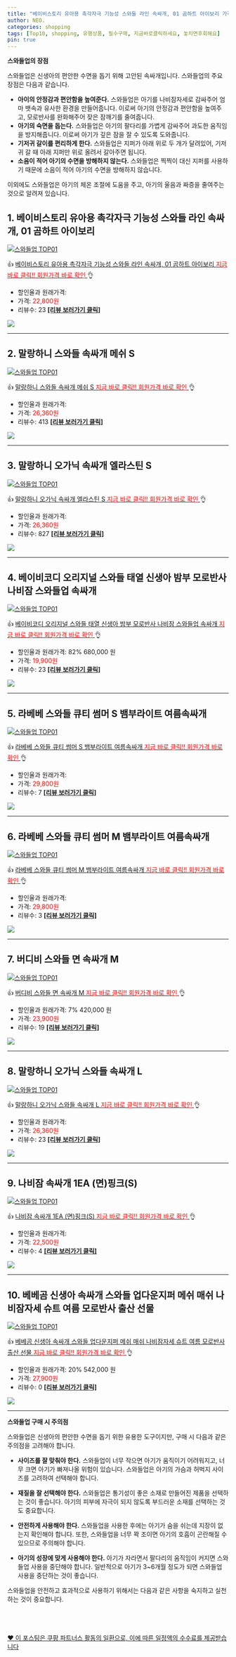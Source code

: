 ```yaml
---
title: "베이비스토리 유아용 촉각자극 기능성 스와들 라인 속싸개, 01 곰하트 아이보리 가격 최저가 스와들업 최저가 할인가격 추천"
author: NEO.
categories: shopping
tags: [Top10, shopping, 유행상품, 필수구매, 지금바로클릭하세요, 놓치면후회해요]
pin: true
---
```

**스와들업의 장점**

스와들업은 신생아의 편안한 수면을 돕기 위해 고안된 속싸개입니다. 스와들업의 주요 장점은 다음과 같습니다.

* **아이의 안정감과 편안함을 높여준다.** 스와들업은 아기를 나비잠자세로 감싸주어 엄마 뱃속과 유사한 환경을 만들어줍니다. 이로써 아기의 안정감과 편안함을 높여주고, 모로반사를 완화해주어 잦은 잠깨기를 줄여줍니다.
* **아기의 숙면을 돕는다.** 스와들업은 아기의 팔다리를 가볍게 감싸주어 과도한 움직임을 방지해줍니다. 이로써 아기가 깊은 잠을 잘 수 있도록 도와줍니다.
* **기저귀 갈이를 편리하게 한다.** 스와들업은 지퍼가 아래 위로 두 개가 달려있어, 기저귀 갈 때 아래 지퍼만 위로 올려서 갈아주면 됩니다.
* **소음이 적어 아기의 수면을 방해하지 않는다.** 스와들업은 찍찍이 대신 지퍼를 사용하기 때문에 소음이 적어 아기의 수면을 방해하지 않습니다.

이외에도 스와들업은 아기의 체온 조절에 도움을 주고, 아기의 울음과 짜증을 줄여주는 것으로 알려져 있습니다.

   

## 1. 베이비스토리 유아용 촉각자극 기능성 스와들 라인 속싸개, 01 곰하트 아이보리

[![스와들업 TOP01](https://thumbnail10.coupangcdn.com/thumbnails/remote/490x490ex/image/retail/images/2022/12/26/11/2/ceb5e3e8-c39a-4dbe-9d4f-467d255f4974.jpg)](https://link.coupang.com/re/AFFSDP?lptag=AF3617701&subid=GithubCoopas&pageKey=7022788067&traceid=V0-153&itemId=17303016334&vendorItemId=84473895044)


👍 [베이비스토리 유아용 촉각자극 기능성 스와들 라인 속싸개, 01 곰하트 아이보리 <font color=red> 지금 바로 클릭!! 회원가격 바로 확인 </font> ](https://link.coupang.com/re/AFFSDP?lptag=AF3617701&subid=GithubCoopas&pageKey=7022788067&traceid=V0-153&itemId=17303016334&vendorItemId=84473895044) 👌 


- 할인율과 원래가격: 
- 가격: <span style='color:red'>22,800원</span>
- 리뷰수: 23  [**[리뷰 보러가기 클릭]**](https://link.coupang.com/re/AFFSDP?lptag=AF3617701&subid=GithubCoopas&pageKey=7022788067&traceid=V0-153&itemId=17303016334&vendorItemId=84473895044)

[![](/discount_price.png)](https://link.coupang.com/re/AFFSDP?lptag=AF3617701&subid=GithubCoopas&pageKey=7022788067&traceid=V0-153&itemId=17303016334&vendorItemId=84473895044)

---


   

## 2. 말랑하니 스와들 속싸개 메쉬 S

[![스와들업 TOP01](https://thumbnail8.coupangcdn.com/thumbnails/remote/490x490ex/image/retail/images/1112118795525786-e78363fd-3a74-4f8e-a741-3e47749881c2.jpg)](https://link.coupang.com/re/AFFSDP?lptag=AF3617701&subid=GithubCoopas&pageKey=243954151&traceid=V0-153&itemId=774190153&vendorItemId=4980633498)


👍 [말랑하니 스와들 속싸개 메쉬 S <font color=red> 지금 바로 클릭!! 회원가격 바로 확인 </font> ](https://link.coupang.com/re/AFFSDP?lptag=AF3617701&subid=GithubCoopas&pageKey=243954151&traceid=V0-153&itemId=774190153&vendorItemId=4980633498) 👌 


- 할인율과 원래가격: 
- 가격: <span style='color:red'>26,360원</span>
- 리뷰수: 413  [**[리뷰 보러가기 클릭]**](https://link.coupang.com/re/AFFSDP?lptag=AF3617701&subid=GithubCoopas&pageKey=243954151&traceid=V0-153&itemId=774190153&vendorItemId=4980633498)

[![](/discount_price.png)](https://link.coupang.com/re/AFFSDP?lptag=AF3617701&subid=GithubCoopas&pageKey=243954151&traceid=V0-153&itemId=774190153&vendorItemId=4980633498)

---


   

## 3. 말랑하니 오가닉 속싸개 엘라스틴 S

[![스와들업 TOP01](https://thumbnail9.coupangcdn.com/thumbnails/remote/490x490ex/image/retail/images/1111781052633462-9618760a-408e-4ac6-bc06-7a768c4dbafc.jpg)](https://link.coupang.com/re/AFFSDP?lptag=AF3617701&subid=GithubCoopas&pageKey=1414788381&traceid=V0-153&itemId=2451470675&vendorItemId=70445115306)


👍 [말랑하니 오가닉 속싸개 엘라스틴 S <font color=red> 지금 바로 클릭!! 회원가격 바로 확인 </font> ](https://link.coupang.com/re/AFFSDP?lptag=AF3617701&subid=GithubCoopas&pageKey=1414788381&traceid=V0-153&itemId=2451470675&vendorItemId=70445115306) 👌 


- 할인율과 원래가격: 
- 가격: <span style='color:red'>26,360원</span>
- 리뷰수: 827  [**[리뷰 보러가기 클릭]**](https://link.coupang.com/re/AFFSDP?lptag=AF3617701&subid=GithubCoopas&pageKey=1414788381&traceid=V0-153&itemId=2451470675&vendorItemId=70445115306)

[![](/discount_price.png)](https://link.coupang.com/re/AFFSDP?lptag=AF3617701&subid=GithubCoopas&pageKey=1414788381&traceid=V0-153&itemId=2451470675&vendorItemId=70445115306)

---


   

## 4. 베이비코디 오리지널 스와들 태열 신생아 밤부 모로반사 나비잠 스와들업 속싸개

[![스와들업 TOP01](https://thumbnail6.coupangcdn.com/thumbnails/remote/490x490ex/image/vendor_inventory/d001/46788d03f2334f4667ed040ac6c88637b6633a7a28edf61864e9e95e34c3.jpg)](https://link.coupang.com/re/AFFSDP?lptag=AF3617701&subid=GithubCoopas&pageKey=7219013928&traceid=V0-153&itemId=18289155344&vendorItemId=85668547691)


👍 [베이비코디 오리지널 스와들 태열 신생아 밤부 모로반사 나비잠 스와들업 속싸개 <font color=red> 지금 바로 클릭!! 회원가격 바로 확인 </font> ](https://link.coupang.com/re/AFFSDP?lptag=AF3617701&subid=GithubCoopas&pageKey=7219013928&traceid=V0-153&itemId=18289155344&vendorItemId=85668547691) 👌 


- 할인율과 원래가격: 82%  680,000   원
- 가격: <span style='color:red'>19,900원</span>
- 리뷰수: 23  [**[리뷰 보러가기 클릭]**](https://link.coupang.com/re/AFFSDP?lptag=AF3617701&subid=GithubCoopas&pageKey=7219013928&traceid=V0-153&itemId=18289155344&vendorItemId=85668547691)

[![](/discount_price.png)](https://link.coupang.com/re/AFFSDP?lptag=AF3617701&subid=GithubCoopas&pageKey=7219013928&traceid=V0-153&itemId=18289155344&vendorItemId=85668547691)

---


   

## 5. 라베베 스와들 큐티 썸머 S 뱀부라이트 여름속싸개

[![스와들업 TOP01](https://thumbnail8.coupangcdn.com/thumbnails/remote/490x490ex/image/vendor_inventory/25b6/c21b92469d27d5f28eb67e4f0118524292d774c17481c013ef0c5e87c283.jpg)](https://link.coupang.com/re/AFFSDP?lptag=AF3617701&subid=GithubCoopas&pageKey=5633551217&traceid=V0-153&itemId=9170130589&vendorItemId=84595151955)


👍 [라베베 스와들 큐티 썸머 S 뱀부라이트 여름속싸개 <font color=red> 지금 바로 클릭!! 회원가격 바로 확인 </font> ](https://link.coupang.com/re/AFFSDP?lptag=AF3617701&subid=GithubCoopas&pageKey=5633551217&traceid=V0-153&itemId=9170130589&vendorItemId=84595151955) 👌 


- 할인율과 원래가격: 
- 가격: <span style='color:red'>29,800원</span>
- 리뷰수: 7  [**[리뷰 보러가기 클릭]**](https://link.coupang.com/re/AFFSDP?lptag=AF3617701&subid=GithubCoopas&pageKey=5633551217&traceid=V0-153&itemId=9170130589&vendorItemId=84595151955)

[![](/discount_price.png)](https://link.coupang.com/re/AFFSDP?lptag=AF3617701&subid=GithubCoopas&pageKey=5633551217&traceid=V0-153&itemId=9170130589&vendorItemId=84595151955)

---


   

## 6. 라베베 스와들 큐티 썸머 M 뱀부라이트 여름속싸개

[![스와들업 TOP01](https://thumbnail9.coupangcdn.com/thumbnails/remote/490x490ex/image/vendor_inventory/c329/b7fe877ccda1701fb3b29aad3924a5c98f11ee06d9bcacb2335c471541f6.jpg)](https://link.coupang.com/re/AFFSDP?lptag=AF3617701&subid=GithubCoopas&pageKey=5633512124&traceid=V0-153&itemId=9169984007&vendorItemId=84595127790)


👍 [라베베 스와들 큐티 썸머 M 뱀부라이트 여름속싸개 <font color=red> 지금 바로 클릭!! 회원가격 바로 확인 </font> ](https://link.coupang.com/re/AFFSDP?lptag=AF3617701&subid=GithubCoopas&pageKey=5633512124&traceid=V0-153&itemId=9169984007&vendorItemId=84595127790) 👌 


- 할인율과 원래가격: 
- 가격: <span style='color:red'>29,800원</span>
- 리뷰수: 3  [**[리뷰 보러가기 클릭]**](https://link.coupang.com/re/AFFSDP?lptag=AF3617701&subid=GithubCoopas&pageKey=5633512124&traceid=V0-153&itemId=9169984007&vendorItemId=84595127790)

[![](/discount_price.png)](https://link.coupang.com/re/AFFSDP?lptag=AF3617701&subid=GithubCoopas&pageKey=5633512124&traceid=V0-153&itemId=9169984007&vendorItemId=84595127790)

---


   

## 7. 버디비 스와들 면 속싸개 M

[![스와들업 TOP01](https://thumbnail10.coupangcdn.com/thumbnails/remote/490x490ex/image/vendor_inventory/4a74/9193adeb3e1e7cf97d5970055234d067a06a68eeb395ada99b578fb88814.jpg)](https://link.coupang.com/re/AFFSDP?lptag=AF3617701&subid=GithubCoopas&pageKey=7568023713&traceid=V0-153&itemId=19952404855&vendorItemId=88207463636)


👍 [버디비 스와들 면 속싸개 M <font color=red> 지금 바로 클릭!! 회원가격 바로 확인 </font> ](https://link.coupang.com/re/AFFSDP?lptag=AF3617701&subid=GithubCoopas&pageKey=7568023713&traceid=V0-153&itemId=19952404855&vendorItemId=88207463636) 👌 


- 할인율과 원래가격: 7%  420,000   원
- 가격: <span style='color:red'>23,900원</span>
- 리뷰수: 19  [**[리뷰 보러가기 클릭]**](https://link.coupang.com/re/AFFSDP?lptag=AF3617701&subid=GithubCoopas&pageKey=7568023713&traceid=V0-153&itemId=19952404855&vendorItemId=88207463636)

[![](/discount_price.png)](https://link.coupang.com/re/AFFSDP?lptag=AF3617701&subid=GithubCoopas&pageKey=7568023713&traceid=V0-153&itemId=19952404855&vendorItemId=88207463636)

---


   

## 8. 말랑하니 오가닉 스와들 속싸개 L

[![스와들업 TOP01](https://thumbnail7.coupangcdn.com/thumbnails/remote/490x490ex/image/retail/images/1112325305393118-b7b8e6e4-d4e2-43f1-b7c4-683596c28dad.jpg)](https://link.coupang.com/re/AFFSDP?lptag=AF3617701&subid=GithubCoopas&pageKey=1816808868&traceid=V0-153&itemId=3091889078&vendorItemId=71079714988)


👍 [말랑하니 오가닉 스와들 속싸개 L <font color=red> 지금 바로 클릭!! 회원가격 바로 확인 </font> ](https://link.coupang.com/re/AFFSDP?lptag=AF3617701&subid=GithubCoopas&pageKey=1816808868&traceid=V0-153&itemId=3091889078&vendorItemId=71079714988) 👌 


- 할인율과 원래가격: 
- 가격: <span style='color:red'>26,360원</span>
- 리뷰수: 23  [**[리뷰 보러가기 클릭]**](https://link.coupang.com/re/AFFSDP?lptag=AF3617701&subid=GithubCoopas&pageKey=1816808868&traceid=V0-153&itemId=3091889078&vendorItemId=71079714988)

[![](/discount_price.png)](https://link.coupang.com/re/AFFSDP?lptag=AF3617701&subid=GithubCoopas&pageKey=1816808868&traceid=V0-153&itemId=3091889078&vendorItemId=71079714988)

---


   

## 9. 나비잠 속싸개 1EA (면)핑크(S)

[![스와들업 TOP01](https://thumbnail9.coupangcdn.com/thumbnails/remote/490x490ex/image/vendor_inventory/c74e/ef6dc6b728d509261e9dd4faf4a22370f8e9e2dfdcab5885dfbc14c1448c.jpg)](https://link.coupang.com/re/AFFSDP?lptag=AF3617701&subid=GithubCoopas&pageKey=7380599640&traceid=V0-153&itemId=11725885257&vendorItemId=85350039349)


👍 [나비잠 속싸개 1EA (면)핑크(S) <font color=red> 지금 바로 클릭!! 회원가격 바로 확인 </font> ](https://link.coupang.com/re/AFFSDP?lptag=AF3617701&subid=GithubCoopas&pageKey=7380599640&traceid=V0-153&itemId=11725885257&vendorItemId=85350039349) 👌 


- 할인율과 원래가격: 
- 가격: <span style='color:red'>22,500원</span>
- 리뷰수: 4  [**[리뷰 보러가기 클릭]**](https://link.coupang.com/re/AFFSDP?lptag=AF3617701&subid=GithubCoopas&pageKey=7380599640&traceid=V0-153&itemId=11725885257&vendorItemId=85350039349)

[![](/discount_price.png)](https://link.coupang.com/re/AFFSDP?lptag=AF3617701&subid=GithubCoopas&pageKey=7380599640&traceid=V0-153&itemId=11725885257&vendorItemId=85350039349)

---


   

## 10. 베베곰 신생아 속싸개 스와들 업다운지퍼 메쉬 매쉬 나비잠자세 슈트 여름 모로반사 출산 선물

[![스와들업 TOP01](https://thumbnail10.coupangcdn.com/thumbnails/remote/490x490ex/image/vendor_inventory/3c0f/75309defc6c1239c65263cf2954143038e653c6f3cf9e0c8ed40780f9272.jpg)](https://link.coupang.com/re/AFFSDP?lptag=AF3617701&subid=GithubCoopas&pageKey=7712639525&traceid=V0-153&itemId=20678147429&vendorItemId=87749907182)


👍 [베베곰 신생아 속싸개 스와들 업다운지퍼 메쉬 매쉬 나비잠자세 슈트 여름 모로반사 출산 선물 <font color=red> 지금 바로 클릭!! 회원가격 바로 확인 </font> ](https://link.coupang.com/re/AFFSDP?lptag=AF3617701&subid=GithubCoopas&pageKey=7712639525&traceid=V0-153&itemId=20678147429&vendorItemId=87749907182) 👌 


- 할인율과 원래가격: 20%  542,000   원
- 가격: <span style='color:red'>27,900원</span>
- 리뷰수: 0  [**[리뷰 보러가기 클릭]**](https://link.coupang.com/re/AFFSDP?lptag=AF3617701&subid=GithubCoopas&pageKey=7712639525&traceid=V0-153&itemId=20678147429&vendorItemId=87749907182)

[![](/discount_price.png)](https://link.coupang.com/re/AFFSDP?lptag=AF3617701&subid=GithubCoopas&pageKey=7712639525&traceid=V0-153&itemId=20678147429&vendorItemId=87749907182)

---
**스와들업 구매 시 주의점**

스와들업은 신생아의 편안한 수면을 돕기 위한 유용한 도구이지만, 구매 시 다음과 같은 주의점을 고려해야 합니다.

* **사이즈를 잘 맞춰야 한다.** 스와들업이 너무 작으면 아기가 움직이기 어려워지고, 너무 크면 아기가 빠져나올 위험이 있습니다. 스와들업은 아기의 가슴과 허벅지 사이즈를 고려하여 선택해야 합니다.

* **재질을 잘 선택해야 한다.** 스와들업은 통기성이 좋은 소재로 만들어진 제품을 선택하는 것이 좋습니다. 아기의 피부에 자극이 되지 않도록 부드러운 소재를 선택하는 것도 중요합니다.

* **안전하게 사용해야 한다.** 스와들업을 사용한 후에는 아기가 숨을 쉬는데 지장이 없는지 확인해야 합니다. 또한, 스와들업을 너무 꽉 조이면 아기의 호흡이 곤란해질 수 있으므로 주의해야 합니다.

* **아기의 성장에 맞게 사용해야 한다.** 아기가 자라면서 팔다리의 움직임이 커지면 스와들업 사용을 중단해야 합니다. 일반적으로 아기가 3~6개월 정도가 되면 스와들업 사용을 중단하는 것이 좋습니다.

스와들업을 안전하고 효과적으로 사용하기 위해서는 다음과 같은 사항을 숙지하고 실천하는 것이 중요합니다.<br><br><br><br><br> [ ❤  이 포스팅은 쿠팡 파트너스 활동의 일환으로, 이에 따른 일정액의 수수료를 제공받습니다](https://link.coupang.com/a/bcEFyh)